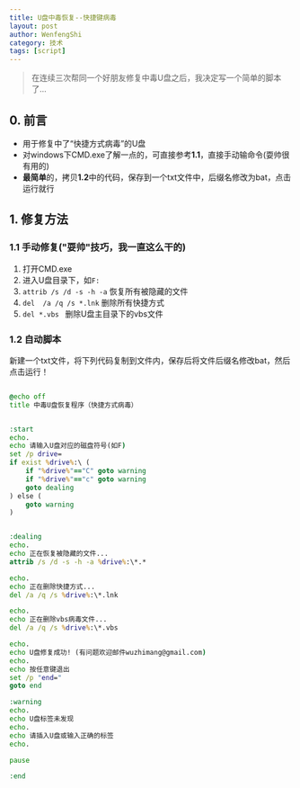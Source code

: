 ```yaml
---
title: U盘中毒恢复--快捷键病毒
layout: post
author: WenfengShi
category: 技术
tags: [script]
---
```


> 在连续三次帮同一个好朋友修复中毒U盘之后，我决定写一个简单的脚本了...

## 0. 前言
- 用于修复中了“快捷方式病毒”的U盘
- 对windows下CMD.exe了解一点的，可直接参考**1.1**，直接手动输命令(耍帅很有用的)
- **最简单**的，拷贝**1.2**中的代码，保存到一个txt文件中，后缀名修改为bat，点击运行就行


## 1. 修复方法

### 1.1 手动修复("耍帅"技巧，我一直这么干的)
1. 打开CMD.exe
2. 进入U盘目录下，如`F:`
3. `attrib /s /d -s -h -a` 恢复所有被隐藏的文件
4. `del  /a /q /s *.lnk` 删除所有快捷方式
5. `del *.vbs ` 删除U盘主目录下的vbs文件

### 1.2 自动脚本
新建一个txt文件，将下列代码复制到文件内，保存后将文件后缀名修改bat，然后点击运行！

```bat

@echo off
title 中毒U盘恢复程序（快捷方式病毒）


:start
echo.
echo 请输入U盘对应的磁盘符号(如F)
set /p drive=
if exist %drive%:\ (
    if "%drive%"=="C" goto warning
    if "%drive%"=="c" goto warning
    goto dealing
) else (
    goto warning
)


:dealing
echo.
echo 正在恢复被隐藏的文件...
attrib /s /d -s -h -a %drive%:\*.*

echo.
echo 正在删除快捷方式...
del /a /q /s %drive%:\*.lnk

echo.
echo 正在删除vbs病毒文件...
del /a /q /s %drive%:\*.vbs

echo.
echo U盘修复成功! (有问题欢迎邮件wuzhimang@gmail.com)
echo.
echo 按任意键退出
set /p "end="
goto end

:warning
echo.
echo U盘标签未发现
echo.
echo 请插入U盘或输入正确的标签
echo.

pause

:end

```



